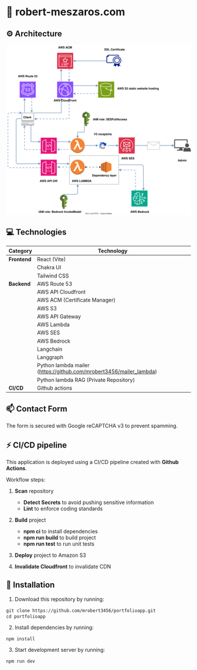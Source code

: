 # 🚀 robert-meszaros.com

## ⚙ Architecture

<div align="center">
    <img src="./data/app_architecture.svg" alt="Architecture" >
</div>

## 💻 Technologies

| **Category** | **Technology**                                                      |
| ------------ | ------------------------------------------------------------------- |
| **Frontend** | React (Vite)                                                        |
|              | Chakra UI                                                           |
|              | Tailwind CSS                                                        |
| **Backend**  | AWS Route 53                                                        |
|              | AWS API Cloudfront                                                  |
|              | AWS ACM (Certificate Manager)                                       |
|              | AWS S3                                                              |
|              | AWS API Gateway                                                     |
|              | AWS Lambda                                                          |
|              | AWS SES                                                             |
|              | AWS Bedrock                                                         |
|              | Langchain                                                           |
|              | Langgraph                                                           |
|              | Python lambda mailer (https://github.com/mrobert3456/mailer_lambda) |
|              | Python lambda RAG (Private Repository)                              |
| **CI/CD**    | Github actions                                                      |

## 📫 Contact Form

The form is secured with Google reCAPTCHA v3 to prevent spamming.

## ⚡ CI/CD pipeline

This application is deployed using a CI/CD pipeline created with **Github Actions**.

Workflow steps:

1. **Scan** repository

   - **Detect Secrets** to avoid pushing sensitive information
   - **Lint** to enforce coding standards

2. **Build** project

   - **npm ci** to install dependencies
   - **npm run build** to build project
   - **npm run test** to run unit tests

3. **Deploy** project to Amazon S3

4. **Invalidate Cloudfront** to invalidate CDN

## 🚀 Installation

1. Download this repository by running:

```
git clone https://github.com/mrobert3456/portfolioapp.git
cd portfolioapp
```

2. Install dependencies by running:

```
npm install
```

3. Start development server by running:

```
npm run dev
```

